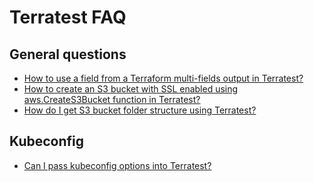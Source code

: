 # Terratest FAQ

## General questions

- [How to use a field from a Terraform multi-fields output in Terratest?](https://github.com/gruntwork-io/knowledge-base/discussions/217)
- [How to create an S3 bucket with SSL enabled using aws.CreateS3Bucket function in Terratest?](https://github.com/gruntwork-io/knowledge-base/discussions/195)
- [How do I get S3 bucket folder structure using Terratest?](https://github.com/gruntwork-io/knowledge-base/discussions/173)

## Kubeconfig

- [Can I pass kubeconfig options into Terratest?](https://github.com/gruntwork-io/knowledge-base/discussions/191)


<!-- ##DOCS-SOURCER-START
{"sourcePlugin":"local-copier","hash":"6d88bf0ee938daacc5ee3c6547d45d3d"}
##DOCS-SOURCER-END -->
